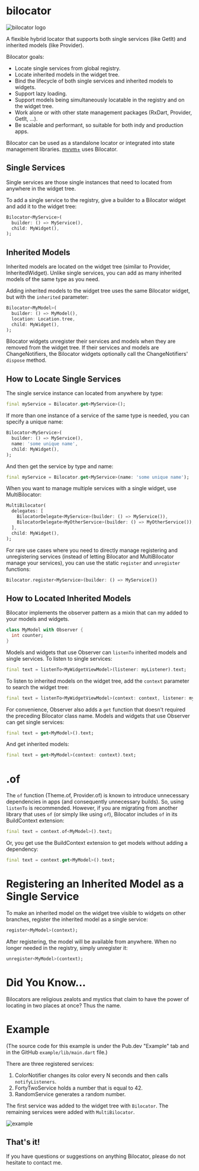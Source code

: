 # bilocator

![bilocator logo](https://github.com/buttonsrtoys/bilocator/blob/main/assets/BilocatorLogo.png)

A flexible hybrid locator that supports both single services (like GetIt) and inherited models (like Provider).

Bilocator goals:
- Locate single services from global registry.
- Locate inherited models in the widget tree.
- Bind the lifecycle of both single services and inherited models to widgets.
- Support lazy loading.
- Support models being simultaneously locatable in the registry and on the widget tree.
- Work alone or with other state management packages (RxDart, Provider, GetIt, ...).
- Be scalable and performant, so suitable for both indy and production apps.

Bilocator can be used as a standalone locator or integrated into state management libraries. [mvvm+](https://pub.dev/packages/mvvm_plus) uses Bilocator.

## Single Services

Single services are those single instances that need to located from anywhere in the widget tree.

To add a single service to the registry, give a builder to a Bilocator widget and add it to the widget tree:

```dart
Bilocator<MyService>(
  builder: () => MyService(),
  child: MyWidget(),
);
```

## Inherited Models 

Inherited models are located on the widget tree (similar to Provider, InheritedWidget). Unlike single services, you can add as many inherited models of the same type as you need.

Adding inherited models to the widget tree uses the same Bilocator widget, but with the `inherited` parameter:

```dart
Bilocator<MyModel>(
  builder: () => MyModel(),
  location: Location.tree,
  child: MyWidget(),
);
```

Bilocator widgets unregister their services and models when they are removed from the widget tree. If their services and models are ChangeNotifiers, the Bilocator widgets optionally call the ChangeNotifiers' `dispose` method.

## How to Locate Single Services

The single service instance can located from anywhere by type:

```dart
final myService = Bilocator.get<MyService>();
```

If more than one instance of a service of the same type is needed, you can specify a unique name:

```dart
Bilocator<MyService>(
  builder: () => MyService(),
  name: 'some unique name',
  child: MyWidget(),
);
```

And then get the service by type and name:

```dart
final myService = Bilocator.get<MyService>(name: 'some unique name');
```

When you want to manage multiple services with a single widget, use MultiBilocator:

```dart
MultiBilocator(
  delegates: [
    BilocatorDelegate<MyService>(builder: () => MyService()),
    BilocatorDelegate<MyOtherService>(builder: () => MyOtherService()),
  ],
  child: MyWidget(),
);
```

For rare use cases where you need to directly manage registering and unregistering services (instead of letting Bilocator and MultiBilocator manage your services), you can use the static `register` and `unregister` functions:

````dart
Bilocator.register<MyService>(builder: () => MyService())
````

## How to Located Inherited Models

Bilocator implements the observer pattern as a mixin that can my added to your models and widgets.

```dart
class MyModel with Observer {
  int counter;
}
```

Models and widgets that use Observer can `listenTo` inherited models and single services. To listen to single services:

```dart
final text = listenTo<MyWidgetViewModel>(listener: myListener).text;
```

To listen to inherited models on the widget tree, add the `context` parameter to search the widget tree:

```dart
final text = listenTo<MyWidgetViewModel>(context: context, listener: myListener).text;
```

For convenience, Observer also adds a `get` function that doesn't required the preceding Bilocator class name. Models and widgets that use Observer can get single services:

```dart
final text = get<MyModel>().text;
```

And get inherited models:

```dart
final text = get<MyModel>(context: context).text;
```

# .of

The `of` function (Theme.of, Provider.of) is known to introduce unnecessary dependencies in apps (and consequently unnecessary builds). So, using `listenTo` is recommended. However, if you are migrating from another library that uses `of` (or simply like using `of`), Bilocator includes `of` in its BuildContext extension:

```dart
final text = context.of<MyModel>().text;
```

Or, you get use the BuildContext extension to get models without adding a dependency:

```dart
final text = context.get<MyModel>().text;
```

# Registering an Inherited Model as a Single Service

To make an inherited model on the widget tree visible to widgets on other branches, register the inherited model as a single service:

```dart
register<MyModel>(context);
```

After registering, the model will be available from anywhere. When no longer needed in the registry, simply unregister it:

```dart
unregister<MyModel>(context);
```

# Did You Know...

Bilocators are religious zealots and mystics that claim to have the power of locating in two places at once? Thus the name.

# Example
(The source code for this example is under the Pub.dev "Example" tab and in the GitHub `example/lib/main.dart` file.)

There are three registered services:
1. ColorNotifier changes its color every N seconds and then calls `notifyListeners`.
2. FortyTwoService holds a number that is equal to 42.
3. RandomService generates a random number.

The first service was added to the widget tree with `Bilocator`. The remaining services were added with `MultiBilocator`.

![example](https://github.com/buttonsrtoys/bilocator/blob/main/example/example.gif)

## That's it! 

If you have questions or suggestions on anything Bilocator, please do not hesitate to contact me.

